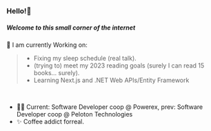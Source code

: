 
### Hello!👋
##### Welcome to this small corner of the internet 

🤔 I am currently Working on:
> - Fixing my sleep schedule (real talk). 
> - (trying to) meet my 2023 reading goals (surely I can read 15 books... surely).
> - Learning Next.js and .NET Web APIs/Entity Framework

</br>

- 👨‍💻 Current: Software Developer coop @ Powerex, prev: Software Developer coop @ Peloton Technologies
- ✨ Coffee addict forreal.



